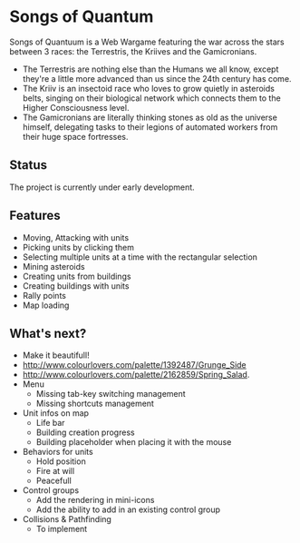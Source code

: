 Songs of Quantum
===========

Songs of Quantuum is a Web Wargame featuring the war across the stars between 3 races: the Terrestris, the Kriives and the Gamicronians.

- The Terrestris are nothing else than the Humans we all know, except they're a little more advanced than us since the 24th century has come.
- The Kriiv is an insectoid race who loves to grow quietly in asteroids belts, singing on their biological network which connects them to the Higher Consciousness level.
- The Gamicronians are literally thinking stones as old as the universe himself, delegating tasks to their legions of automated workers from their huge space fortresses.

Status
------
The project is currently under early development.

Features
--------
- Moving, Attacking with units
- Picking units by clicking them
- Selecting multiple units at a time with the rectangular selection
- Mining asteroids
- Creating units from buildings
- Creating buildings with units
- Rally points
- Map loading

What's next?
------------

- Make it beautifull!
 - http://www.colourlovers.com/palette/1392487/Grunge_Side
 - http://www.colourlovers.com/palette/2162859/Spring_Salad.
- Menu
  - Missing tab-key switching management
  - Missing shortcuts management
- Unit infos on map
  - Life bar
  - Building creation progress
  - Building placeholder when placing it with the mouse
- Behaviors for units
  - Hold position
  - Fire at will
  - Peacefull
- Control groups
  - Add the rendering in mini-icons
  - Add the ability to add in an existing control group
- Collisions & Pathfinding
  - To implement

